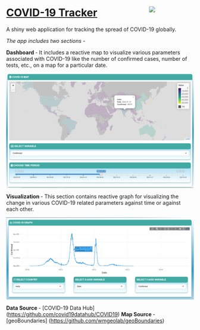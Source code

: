 
# [COVID-19 Tracker](https://chrl3hr5.shinyapps.io/COVID-19_Tracker/) <img src="sticker/sticker.png" align="right" width="120" />

A shiny web application for tracking the spread of COVID-19 globally.

<i> The app includes two sections - </i>

<b> Dashboard </b> - It includes a reactive map to visualize various
parameters associated with COVID-19 like the number of confirmed cases,
number of tests, etc., on a map for a particular date.

<img src="figures/Dashboard.png" align="center" />

<b> Visualization </b> - This section contains reactive graph for
visualizing the change in various COVID-19 related parameters against
time or against each other.

<img src="figures/Visualization.png" align="center" />

<b> Data Source </b> - \[COVID-19 Data Hub\]
(<https://github.com/covid19datahub/COVID19>) <b> Map Source </b> -
\[geoBoundaries\] (<https://github.com/wmgeolab/geoBoundaries>)

